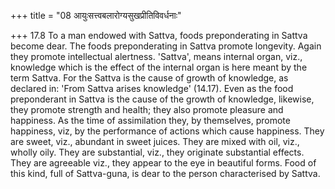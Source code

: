 +++
title = "08 आयुःसत्त्वबलारोग्यसुखप्रीतिविवर्धनाः"

+++
17.8 To a man endowed with Sattva, foods preponderating in Sattva become dear. The foods preponderating in Sattva promote longevity. Again they promote intellectual alertness. 'Sattva', means internal organ, viz.,
knowledge which is the effect of the internal organ is here meant by the term Sattva. For the Sattva is the cause of growth of knowledge, as declared in: 'From Sattva arises knowledge' (14.17). Even as the food preponderant in Sattva is the cause of the growth of knowledge,
likewise, they promote strength and health; they also promote pleasure and happiness. As the time of assimilation they, by themselves, promote happiness, viz, by the performance of actions which cause happiness.
They are sweet, viz., abundant in sweet juices. They are mixed with oil,
viz., wholly oily. They are substantial, viz., they originate substantial effects. They are agreeable viz., they appear to the eye in beautiful forms. Food of this kind, full of Sattva-guna, is dear to the person characterised by Sattva.
